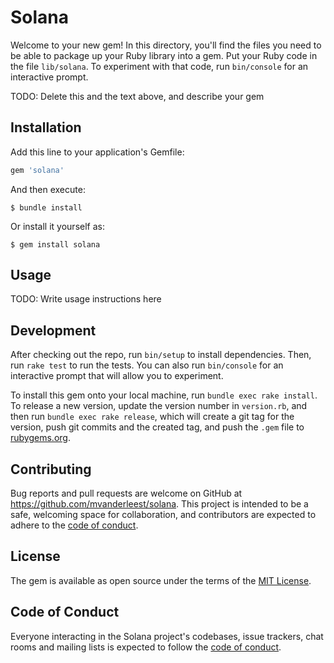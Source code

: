 # Solana

Welcome to your new gem! In this directory, you'll find the files you need to be able to package up your Ruby library into a gem. Put your Ruby code in the file `lib/solana`. To experiment with that code, run `bin/console` for an interactive prompt.

TODO: Delete this and the text above, and describe your gem

## Installation

Add this line to your application's Gemfile:

```ruby
gem 'solana'
```

And then execute:

    $ bundle install

Or install it yourself as:

    $ gem install solana

## Usage

TODO: Write usage instructions here

## Development

After checking out the repo, run `bin/setup` to install dependencies. Then, run `rake test` to run the tests. You can also run `bin/console` for an interactive prompt that will allow you to experiment.

To install this gem onto your local machine, run `bundle exec rake install`. To release a new version, update the version number in `version.rb`, and then run `bundle exec rake release`, which will create a git tag for the version, push git commits and the created tag, and push the `.gem` file to [rubygems.org](https://rubygems.org).

## Contributing

Bug reports and pull requests are welcome on GitHub at https://github.com/mvanderleest/solana. This project is intended to be a safe, welcoming space for collaboration, and contributors are expected to adhere to the [code of conduct](https://github.com/mvanderleest/solana/blob/main/CODE_OF_CONDUCT.md).

## License

The gem is available as open source under the terms of the [MIT License](https://opensource.org/licenses/MIT).

## Code of Conduct

Everyone interacting in the Solana project's codebases, issue trackers, chat rooms and mailing lists is expected to follow the [code of conduct](https://github.com/mvanderleest/solana/blob/main/CODE_OF_CONDUCT.md).
